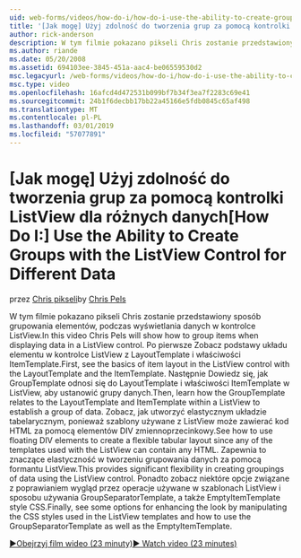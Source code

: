 ```yaml
---
uid: web-forms/videos/how-do-i/how-do-i-use-the-ability-to-create-groups-with-the-listview-control-for-different-data
title: '[Jak mogę] Użyj zdolność do tworzenia grup za pomocą kontrolki ListView dla różnych danych | Dokumentacja firmy Microsoft'
author: rick-anderson
description: W tym filmie pokazano pikseli Chris zostanie przedstawiony sposób grupowania elementów, podczas wyświetlania danych w kontrolce ListView. Po pierwsze Zobacz podstawy układu elementu w ListView contro...
ms.author: riande
ms.date: 05/20/2008
ms.assetid: 694103ee-3845-451a-aac4-be06559530d2
msc.legacyurl: /web-forms/videos/how-do-i/how-do-i-use-the-ability-to-create-groups-with-the-listview-control-for-different-data
msc.type: video
ms.openlocfilehash: 16afcd4d472531b099bf7b34f3ea7f2283c69e41
ms.sourcegitcommit: 24b1f6decbb17bb22a45166e5fdb0845c65af498
ms.translationtype: MT
ms.contentlocale: pl-PL
ms.lasthandoff: 03/01/2019
ms.locfileid: "57077891"
---
```

<a name="how-do-i-use-the-ability-to-create-groups-with-the-listview-control-for-different-data"></a><span data-ttu-id="365aa-104">[Jak mogę] Użyj zdolność do tworzenia grup za pomocą kontrolki ListView dla różnych danych</span><span class="sxs-lookup"><span data-stu-id="365aa-104">[How Do I:] Use the Ability to Create Groups with the ListView Control for Different Data</span></span>
====================
<span data-ttu-id="365aa-105">przez [Chris pikseli](https://twitter.com/chrispels)</span><span class="sxs-lookup"><span data-stu-id="365aa-105">by [Chris Pels](https://twitter.com/chrispels)</span></span>

<span data-ttu-id="365aa-106">W tym filmie pokazano pikseli Chris zostanie przedstawiony sposób grupowania elementów, podczas wyświetlania danych w kontrolce ListView.</span><span class="sxs-lookup"><span data-stu-id="365aa-106">In this video Chris Pels will show how to group items when displaying data in a ListView control.</span></span> <span data-ttu-id="365aa-107">Po pierwsze Zobacz podstawy układu elementu w kontrolce ListView z LayoutTemplate i właściwości ItemTemplate.</span><span class="sxs-lookup"><span data-stu-id="365aa-107">First, see the basics of item layout in the ListView control with the LayoutTemplate and the ItemTemplate.</span></span> <span data-ttu-id="365aa-108">Następnie Dowiedz się, jak GroupTemplate odnosi się do LayoutTemplate i właściwości ItemTemplate w ListView, aby ustanowić grupy danych.</span><span class="sxs-lookup"><span data-stu-id="365aa-108">Then, learn how the GroupTemplate relates to the LayoutTemplate and ItemTemplate within a ListView to establish a group of data.</span></span> <span data-ttu-id="365aa-109">Zobacz, jak utworzyć elastycznym układzie tabelarycznym, ponieważ szablony używane z ListView może zawierać kod HTML za pomocą elementów DIV zmiennoprzecinkowy.</span><span class="sxs-lookup"><span data-stu-id="365aa-109">See how to use floating DIV elements to create a flexible tabular layout since any of the templates used with the ListView can contain any HTML.</span></span> <span data-ttu-id="365aa-110">Zapewnia to znaczące elastyczność w tworzeniu grupowania danych za pomocą formantu ListView.</span><span class="sxs-lookup"><span data-stu-id="365aa-110">This provides significant flexibility in creating groupings of data using the ListView control.</span></span> <span data-ttu-id="365aa-111">Ponadto zobacz niektóre opcje związane z poprawianiem wygląd przez operacje używane w szablonach ListView i sposobu używania GroupSeparatorTemplate, a także EmptyItemTemplate style CSS.</span><span class="sxs-lookup"><span data-stu-id="365aa-111">Finally, see some options for enhancing the look by manipulating the CSS styles used in the ListView templates and how to use the GroupSeparatorTemplate as well as the EmptyItemTemplate.</span></span>

[<span data-ttu-id="365aa-112">&#9654;Obejrzyj film wideo (23 minuty)</span><span class="sxs-lookup"><span data-stu-id="365aa-112">&#9654; Watch video (23 minutes)</span></span>](https://channel9.msdn.com/Blogs/ASP-NET-Site-Videos/how-do-i-use-the-ability-to-create-groups-with-the-listview-control-for-different-data)
